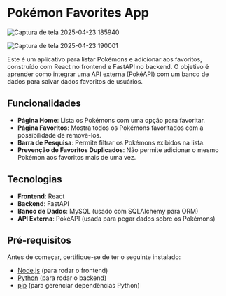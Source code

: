 # Pokémon Favorites App 
![Captura de tela 2025-04-23 185940](https://github.com/user-attachments/assets/e5eb8067-681f-4502-84a1-90d86a7f8962)

![Captura de tela 2025-04-23 190001](https://github.com/user-attachments/assets/5162f714-4f49-445c-9014-7fa00db194d8)



Este é um aplicativo para listar Pokémons e adicionar aos favoritos, construído com React no frontend e FastAPI no backend. O objetivo é aprender como integrar uma API externa (PokéAPI) com um banco de dados para salvar dados favoritos de usuários.

## Funcionalidades

- **Página Home**: Lista os Pokémons com uma opção para favoritar.
- **Página Favoritos**: Mostra todos os Pokémons favoritados com a possibilidade de removê-los.
- **Barra de Pesquisa**: Permite filtrar os Pokémons exibidos na lista.
- **Prevenção de Favoritos Duplicados**: Não permite adicionar o mesmo Pokémon aos favoritos mais de uma vez.

## Tecnologias

- **Frontend**: React
- **Backend**: FastAPI
- **Banco de Dados**: MySQL (usado com SQLAlchemy para ORM)
- **API Externa**: PokéAPI (usada para pegar dados sobre os Pokémons)

## Pré-requisitos

Antes de começar, certifique-se de ter o seguinte instalado:

- [Node.js](https://nodejs.org/) (para rodar o frontend)
- [Python](https://www.python.org/) (para rodar o backend)
- [pip](https://pip.pypa.io/en/stable/) (para gerenciar dependências Python)


